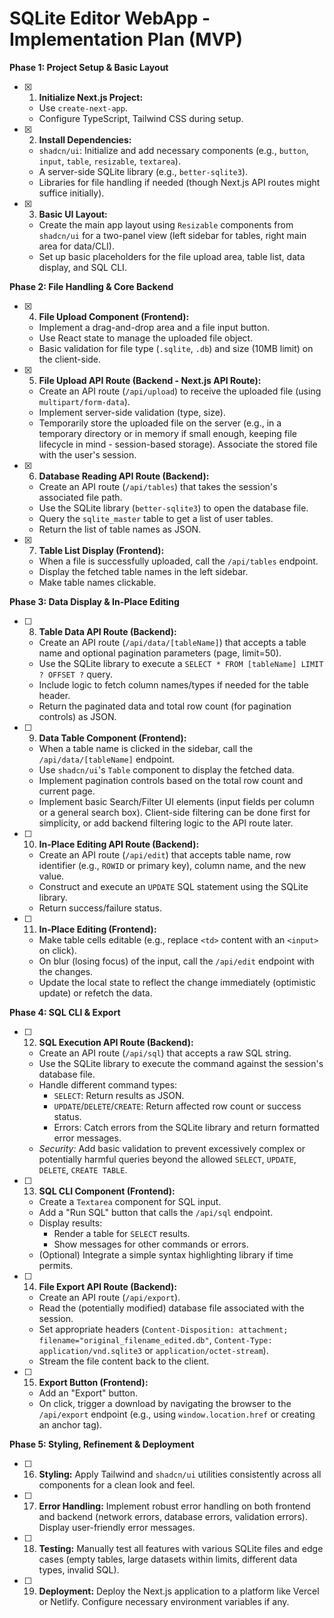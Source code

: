 # SQLite Editor WebApp - Implementation Plan (MVP)

**Phase 1: Project Setup & Basic Layout**

- [x] 1.  **Initialize Next.js Project:**
    *   Use `create-next-app`.
    *   Configure TypeScript, Tailwind CSS during setup.
- [x] 2.  **Install Dependencies:**
    *   `shadcn/ui`: Initialize and add necessary components (e.g., `button`, `input`, `table`, `resizable`, `textarea`).
    *   A server-side SQLite library (e.g., `better-sqlite3`).
    *   Libraries for file handling if needed (though Next.js API routes might suffice initially).
- [x] 3.  **Basic UI Layout:**
    *   Create the main app layout using `Resizable` components from `shadcn/ui` for a two-panel view (left sidebar for tables, right main area for data/CLI).
    *   Set up basic placeholders for the file upload area, table list, data display, and SQL CLI.

**Phase 2: File Handling & Core Backend**

- [x] 4.  **File Upload Component (Frontend):**
    *   Implement a drag-and-drop area and a file input button.
    *   Use React state to manage the uploaded file object.
    *   Basic validation for file type (`.sqlite`, `.db`) and size (10MB limit) on the client-side.
- [x] 5.  **File Upload API Route (Backend - Next.js API Route):**
    *   Create an API route (`/api/upload`) to receive the uploaded file (using `multipart/form-data`).
    *   Implement server-side validation (type, size).
    *   Temporarily store the uploaded file on the server (e.g., in a temporary directory or in memory if small enough, keeping file lifecycle in mind - session-based storage). Associate the stored file with the user's session.
- [x] 6.  **Database Reading API Route (Backend):**
    *   Create an API route (`/api/tables`) that takes the session's associated file path.
    *   Use the SQLite library (`better-sqlite3`) to open the database file.
    *   Query the `sqlite_master` table to get a list of user tables.
    *   Return the list of table names as JSON.
- [x] 7.  **Table List Display (Frontend):**
    *   When a file is successfully uploaded, call the `/api/tables` endpoint.
    *   Display the fetched table names in the left sidebar.
    *   Make table names clickable.

**Phase 3: Data Display & In-Place Editing**

- [ ] 8.  **Table Data API Route (Backend):**
    *   Create an API route (`/api/data/[tableName]`) that accepts a table name and optional pagination parameters (page, limit=50).
    *   Use the SQLite library to execute a `SELECT * FROM [tableName] LIMIT ? OFFSET ?` query.
    *   Include logic to fetch column names/types if needed for the table header.
    *   Return the paginated data and total row count (for pagination controls) as JSON.
- [ ] 9.  **Data Table Component (Frontend):**
    *   When a table name is clicked in the sidebar, call the `/api/data/[tableName]` endpoint.
    *   Use `shadcn/ui`'s `Table` component to display the fetched data.
    *   Implement pagination controls based on the total row count and current page.
    *   Implement basic Search/Filter UI elements (input fields per column or a general search box). Client-side filtering can be done first for simplicity, or add backend filtering logic to the API route later.
- [ ] 10. **In-Place Editing API Route (Backend):**
    *   Create an API route (`/api/edit`) that accepts table name, row identifier (e.g., `ROWID` or primary key), column name, and the new value.
    *   Construct and execute an `UPDATE` SQL statement using the SQLite library.
    *   Return success/failure status.
- [ ] 11. **In-Place Editing (Frontend):**
    *   Make table cells editable (e.g., replace `<td>` content with an `<input>` on click).
    *   On blur (losing focus) of the input, call the `/api/edit` endpoint with the changes.
    *   Update the local state to reflect the change immediately (optimistic update) or refetch the data.

**Phase 4: SQL CLI & Export**

- [ ] 12. **SQL Execution API Route (Backend):**
    *   Create an API route (`/api/sql`) that accepts a raw SQL string.
    *   Use the SQLite library to execute the command against the session's database file.
    *   Handle different command types:
        *   `SELECT`: Return results as JSON.
        *   `UPDATE`/`DELETE`/`CREATE`: Return affected row count or success status.
        *   Errors: Catch errors from the SQLite library and return formatted error messages.
    *   *Security:* Add basic validation to prevent excessively complex or potentially harmful queries beyond the allowed `SELECT`, `UPDATE`, `DELETE`, `CREATE TABLE`.
- [ ] 13. **SQL CLI Component (Frontend):**
    *   Create a `Textarea` component for SQL input.
    *   Add a "Run SQL" button that calls the `/api/sql` endpoint.
    *   Display results:
        *   Render a table for `SELECT` results.
        *   Show messages for other commands or errors.
    *   (Optional) Integrate a simple syntax highlighting library if time permits.
- [ ] 14. **File Export API Route (Backend):**
    *   Create an API route (`/api/export`).
    *   Read the (potentially modified) database file associated with the session.
    *   Set appropriate headers (`Content-Disposition: attachment; filename="original_filename_edited.db"`, `Content-Type: application/vnd.sqlite3` or `application/octet-stream`).
    *   Stream the file content back to the client.
- [ ] 15. **Export Button (Frontend):**
    *   Add an "Export" button.
    *   On click, trigger a download by navigating the browser to the `/api/export` endpoint (e.g., using `window.location.href` or creating an anchor tag).

**Phase 5: Styling, Refinement & Deployment**

- [ ] 16. **Styling:** Apply Tailwind and `shadcn/ui` utilities consistently across all components for a clean look and feel.
- [ ] 17. **Error Handling:** Implement robust error handling on both frontend and backend (network errors, database errors, validation errors). Display user-friendly error messages.
- [ ] 18. **Testing:** Manually test all features with various SQLite files and edge cases (empty tables, large datasets within limits, different data types, invalid SQL).
- [ ] 19. **Deployment:** Deploy the Next.js application to a platform like Vercel or Netlify. Configure necessary environment variables if any. 